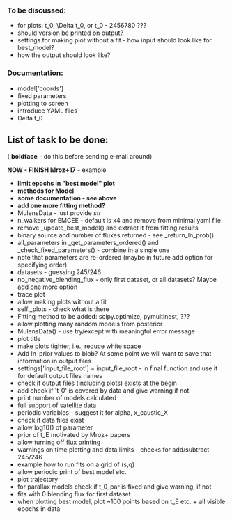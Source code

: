 ### To be discussed:

- for plots: t_0, \Delta t_0, or t_0 - 2456780 ???
- should version be printed on output?
- settings for making plot without a fit - how input should look like for best_model?
- how the output should look like?

### Documentation:
- model['coords']
- fixed parameters
- plotting to screen
- introduce YAML files
- Delta t_0

## List of task to be done:

( **boldface** - do this before sending e-mail around)

**NOW - FINISH Mroz+17** - example

- **limit epochs in "best model" plot**
- **methods for Model**
- **some documentation - see above**
- **add one more fitting method?**
- MulensData - just provide *str*
- n_walkers for EMCEE - default is x4 and remove from minimal yaml file
- remove _update_best_model() and extract it from fitting results
- binary source and number of fluxes returned - see _return_ln_prob()
- all_parameters in _get_parameters_ordered() and _check_fixed_parameters() - combine in a single one
- note that parameters are re-ordered (maybe in future add option for specifying order)
- datasets - guessing 245/246
- no_negative_blending_flux - only first dataset, or all datasets? Maybe add one more option
- trace plot
- allow making plots without a fit
- self._plots - check what is there
- Fitting method to be added: scipy.optimize, pymultinest, ???
- allow plotting many random models from posterior
- MulensData() - use try/except with meaningful error message
- plot title
- make plots tighter, i.e., reduce white space
- Add ln_prior values to blob? At some point we will want to save that information in output files
- settings['input_file_root'] = input_file_root - in final function and use it for default output files names
- check if output files (including plots) exists at the begin
- add check if 't_0' is covered by data and give warning if not
- print number of models calculated
- full support of satellite data
- periodic variables - suggest it for alpha, x_caustic_X
- check if data files exist
- allow log10() of parameter
- prior of t_E motivated by Mroz+ papers
- allow turning off flux printing
- warnings on time plotting and data limits - checks for add/subtract 245/246
- example how to run fits on a grid of (s,q)
- allow periodic print of best model etc.
- plot trajectory
- for parallax models check if t_0_par is fixed and give warning, if not
- fits with 0 blending flux for first dataset
- when plotting best model, plot ~100 points based on t_E etc. + all visible epochs in data
